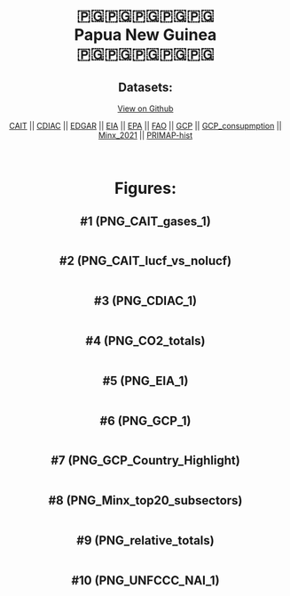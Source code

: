 
<center>
<h1 align="center">
🇵🇬🇵🇬🇵🇬🇵🇬🇵🇬
<br>
Papua New Guinea
<br>
🇵🇬🇵🇬🇵🇬🇵🇬🇵🇬
</h1>
<h2>Datasets:</h2>
<p><a href="https://github.com/dquintani/GreenhouseData/tree/master/country_data/PNG_Papua New Guinea/data">View on Github</a>
<br></p><p><a href="data/PNG_CAIT.csv">CAIT</a> || <a href="data/PNG_CDIAC.csv">CDIAC</a> || <a href="data/PNG_EDGAR.csv">EDGAR</a> || <a href="data/PNG_EIA.csv">EIA</a> || <a href="data/PNG_EPA.csv">EPA</a> || <a href="data/PNG_FAO.csv">FAO</a> || <a href="data/PNG_GCP.csv">GCP</a> || <a href="data/PNG_GCP_consupmption.csv">GCP_consupmption</a> || <a href="data/PNG_Minx_2021.csv">Minx_2021</a> || <a href="data/PNG_PRIMAP-hist.csv">PRIMAP-hist</a></p><p><br></p>
<h1>Figures:</h1><h2>#1 (PNG_CAIT_gases_1)</h2>
<p><img alt="" src="figures/PNG_CAIT_gases_1.png" /></p><h2>#2 (PNG_CAIT_lucf_vs_nolucf)</h2>
<p><img alt="" src="figures/PNG_CAIT_lucf_vs_nolucf.png" /></p><h2>#3 (PNG_CDIAC_1)</h2>
<p><img alt="" src="figures/PNG_CDIAC_1.png" /></p><h2>#4 (PNG_CO2_totals)</h2>
<p><img alt="" src="figures/PNG_CO2_totals.png" /></p><h2>#5 (PNG_EIA_1)</h2>
<p><img alt="" src="figures/PNG_EIA_1.png" /></p><h2>#6 (PNG_GCP_1)</h2>
<p><img alt="" src="figures/PNG_GCP_1.png" /></p><h2>#7 (PNG_GCP_Country_Highlight)</h2>
<p><img alt="" src="figures/PNG_GCP_Country_Highlight.png" /></p><h2>#8 (PNG_Minx_top20_subsectors)</h2>
<p><img alt="" src="figures/PNG_Minx_top20_subsectors.png" /></p><h2>#9 (PNG_relative_totals)</h2>
<p><img alt="" src="figures/PNG_relative_totals.png" /></p><h2>#10 (PNG_UNFCCC_NAI_1)</h2>
<p><img alt="" src="figures/PNG_UNFCCC_NAI_1.png" /></p>